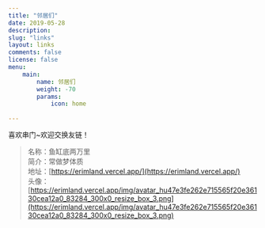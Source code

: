 ```yaml
---
title: "邻居们"
date: 2019-05-28
description: 
slug: "links"
layout: links
comments: false
license: false
menu: 
    main:
        name: 邻居们
        weight: -70
        params:
            icon: home
        
---
```

<style>
.article-header {
    display: none;
  }
.article-footer {
	display: none;
  }

</style>






 喜欢串门~欢迎交换友链！


> 名称：鱼缸底两万里  
> 简介：常做梦体质  
> 地址：[https://erimland.vercel.app/](https://erimland.vercel.app/)  
> 头像：[https://erimland.vercel.app/img/avatar_hu47e3fe262e715565f20e36130cea12a0_83284_300x0_resize_box_3.png](https://erimland.vercel.app/img/avatar_hu47e3fe262e715565f20e36130cea12a0_83284_300x0_resize_box_3.png)

